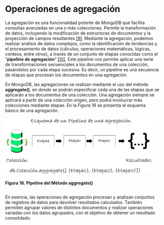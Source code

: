 # Operaciones de agregación 

La agregación es una funcionalidad potente de MongoDB que facilita consultas avanzadas en una o más colecciones. Permite la transformación de datos, incluyendo la modificación de estructuras de documentos y la proyección de campos resultantes ​[[9]](../11-Referencias/11-Referencias-Modulo-2.md#9). Mediante la agregación, podemos realizar análisis de datos complejos, como la identificación de tendencias y el procesamiento de datos (cálculos, operaciones matemáticas, lógicas, conteos, entre otros), a través de un conjunto de etapas conocidas como el “**pipeline de agregación**” ​​[[10]](../11-Referencias/11-Referencias-Modulo-2.md#10). Este pipeline nos permite aplicar una serie de transformaciones secuenciales a los documentos de una colección, pasándolos por cada etapa sucesiva. Es decir, un pipeline es una secuencia de etapas que procesan los documentos en una agregación. 

En MongoDB, las agregaciones se realizan mediante el uso del método **aggregate()**, en donde se podrán especificar cada una de las etapas que se aplicarán a los documentos de una colección. Una agregación siempre se aplicará a partir de una colección origen, pero podrá involucrar más colecciones mediante etapas. En la *Figura 16* se presenta el esquema básico de una agregación. 

![pipeline](../../imgs/pipeline-agregacion.png)

**Figura 16. Pipeline del Método aggregate()**
## 

En esencia, las operaciones de agregación procesan y analizan conjuntos de registros de datos para devolver resultados calculados. También permiten agrupar valores de distintos documentos y realizar operaciones variadas con los datos agrupados, con el objetivo de obtener un resultado consolidado. 

